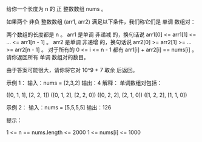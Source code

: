 给你一个长度为 n 的 正 整数数组 nums 。

如果两个 非负 整数数组 (arr1, arr2) 满足以下条件，我们称它们是 单调 数组对：

两个数组的长度都是 n 。
arr1 是单调 非递减 的，换句话说 arr1[0] <= arr1[1] <= ... <= arr1[n - 1] 。
arr2 是单调 非递增 的，换句话说 arr2[0] >= arr2[1] >= ... >= arr2[n - 1] 。
对于所有的 0 <= i <= n - 1 都有 arr1[i] + arr2[i] == nums[i] 。
请你返回所有 单调 数组对的数目。

由于答案可能很大，请你将它对 10^9 + 7 取余 后返回。

示例 1：
输入：nums = [2,3,2]
输出：4
解释：
单调数组对包括：

([0, 1, 1], [2, 2, 1])
([0, 1, 2], [2, 2, 0])
([0, 2, 2], [2, 1, 0])
([1, 2, 2], [1, 1, 0])

示例 2：
输入：nums = [5,5,5,5]
输出：126

提示：

1 <= n == nums.length <= 2000
1 <= nums[i] <= 1000
